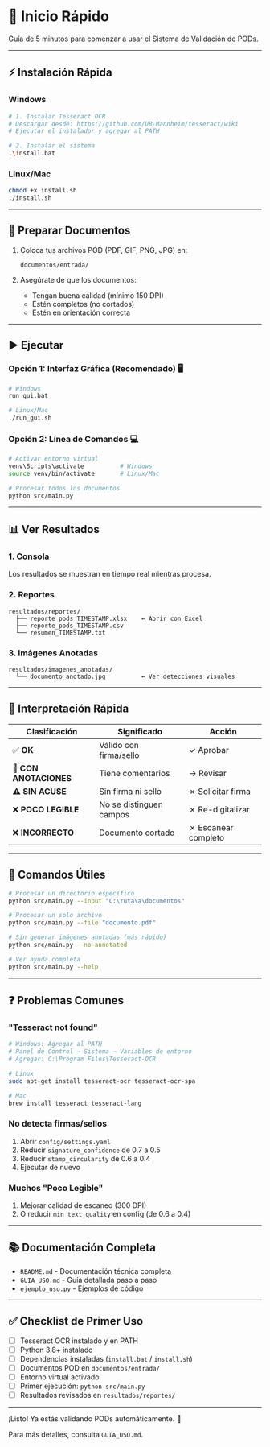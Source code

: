 # 🚀 Inicio Rápido

Guía de 5 minutos para comenzar a usar el Sistema de Validación de PODs.

---

## ⚡ Instalación Rápida

### Windows
```bash
# 1. Instalar Tesseract OCR
# Descargar desde: https://github.com/UB-Mannheim/tesseract/wiki
# Ejecutar el instalador y agregar al PATH

# 2. Instalar el sistema
.\install.bat
```

### Linux/Mac
```bash
chmod +x install.sh
./install.sh
```

---

## 📁 Preparar Documentos

1. Coloca tus archivos POD (PDF, GIF, PNG, JPG) en:
   ```
   documentos/entrada/
   ```

2. Asegúrate de que los documentos:
   - Tengan buena calidad (mínimo 150 DPI)
   - Estén completos (no cortados)
   - Estén en orientación correcta

---

## ▶️ Ejecutar

### Opción 1: Interfaz Gráfica (Recomendado) 🖥️

```bash
# Windows
run_gui.bat

# Linux/Mac
./run_gui.sh
```

### Opción 2: Línea de Comandos 💻

```bash
# Activar entorno virtual
venv\Scripts\activate          # Windows
source venv/bin/activate       # Linux/Mac

# Procesar todos los documentos
python src/main.py
```

---

## 📊 Ver Resultados

### 1. Consola
Los resultados se muestran en tiempo real mientras procesa.

### 2. Reportes
```
resultados/reportes/
  ├── reporte_pods_TIMESTAMP.xlsx    ← Abrir con Excel
  ├── reporte_pods_TIMESTAMP.csv
  └── resumen_TIMESTAMP.txt
```

### 3. Imágenes Anotadas
```
resultados/imagenes_anotadas/
  └── documento_anotado.jpg          ← Ver detecciones visuales
```

---

## 🎯 Interpretación Rápida

| Clasificación | Significado | Acción |
|---------------|-------------|--------|
| ✅ **OK** | Válido con firma/sello | ✓ Aprobar |
| 📝 **CON ANOTACIONES** | Tiene comentarios | → Revisar |
| ⚠️ **SIN ACUSE** | Sin firma ni sello | ✗ Solicitar firma |
| ❌ **POCO LEGIBLE** | No se distinguen campos | ✗ Re-digitalizar |
| ❌ **INCORRECTO** | Documento cortado | ✗ Escanear completo |

---

## 🔧 Comandos Útiles

```bash
# Procesar un directorio específico
python src/main.py --input "C:\ruta\a\documentos"

# Procesar un solo archivo
python src/main.py --file "documento.pdf"

# Sin generar imágenes anotadas (más rápido)
python src/main.py --no-annotated

# Ver ayuda completa
python src/main.py --help
```

---

## ❓ Problemas Comunes

### "Tesseract not found"
```bash
# Windows: Agregar al PATH
# Panel de Control → Sistema → Variables de entorno
# Agregar: C:\Program Files\Tesseract-OCR

# Linux
sudo apt-get install tesseract-ocr tesseract-ocr-spa

# Mac
brew install tesseract tesseract-lang
```

### No detecta firmas/sellos
1. Abrir `config/settings.yaml`
2. Reducir `signature_confidence` de 0.7 a 0.5
3. Reducir `stamp_circularity` de 0.6 a 0.4
4. Ejecutar de nuevo

### Muchos "Poco Legible"
1. Mejorar calidad de escaneo (300 DPI)
2. O reducir `min_text_quality` en config (de 0.6 a 0.4)

---

## 📚 Documentación Completa

- `README.md` - Documentación técnica completa
- `GUIA_USO.md` - Guía detallada paso a paso
- `ejemplo_uso.py` - Ejemplos de código

---

## ✅ Checklist de Primer Uso

- [ ] Tesseract OCR instalado y en PATH
- [ ] Python 3.8+ instalado
- [ ] Dependencias instaladas (`install.bat` / `install.sh`)
- [ ] Documentos POD en `documentos/entrada/`
- [ ] Entorno virtual activado
- [ ] Primer ejecución: `python src/main.py`
- [ ] Resultados revisados en `resultados/reportes/`

---

¡Listo! Ya estás validando PODs automáticamente. 🎉

Para más detalles, consulta `GUIA_USO.md`.

